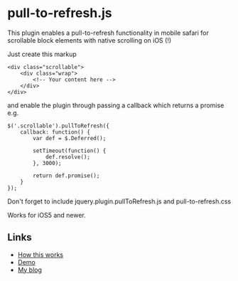 # pull-to-refresh.js

This plugin enables a pull-to-refresh functionality in mobile safari for scrollable block elements with native scrolling on iOS (!)

Just create this markup

	<div class="scrollable">
        <div class="wrap">
        	<!-- Your content here -->
        </div>
    </div>

and enable the plugin through passing a callback which returns a promise e.g.

	$('.scrollable').pullToRefresh({
        callback: function() {
            var def = $.Deferred();
            
            setTimeout(function() {
                def.resolve();      
            }, 3000); 

            return def.promise();
        }
    });

Don't forget to include jquery.plugin.pullToRefresh.js and pull-to-refresh.css

Works for iOS5 and newer.

## Links

* [How this works](http://damien.antipa.at/2012/11/16/ios-pull-to-refresh-in-mobile-safari-with-native-scrolling/)
* [Demo](http://damien.antipa.at/demo/pull-to-refresh/example)
* [My blog](http://damien.antipa.at)
